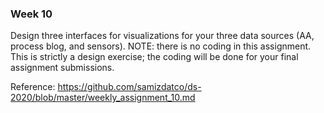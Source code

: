 ### Week 10
Design three interfaces for visualizations for your three data sources (AA, process blog, and sensors). 
NOTE: there is no coding in this assignment. This is strictly a design exercise; the coding will be done for your final assignment submissions.

Reference: https://github.com/samizdatco/ds-2020/blob/master/weekly_assignment_10.md
